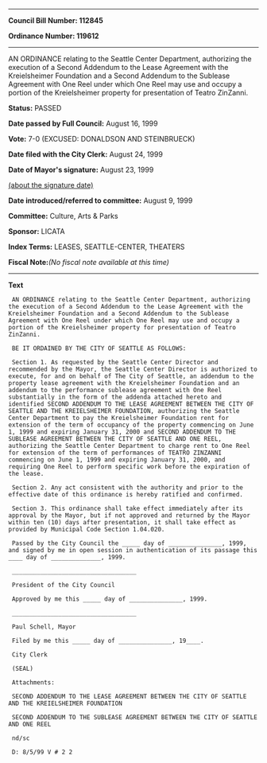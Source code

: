 

********

**Council Bill Number: 112845**
   
**Ordinance Number: 119612**
********

 AN ORDINANCE relating to the Seattle Center Department, authorizing the execution of a Second Addendum to the Lease Agreement with the Kreielsheimer Foundation and a Second Addendum to the Sublease Agreement with One Reel under which One Reel may use and occupy a portion of the Kreielsheimer property for presentation of Teatro ZinZanni.

**Status:** PASSED
   
**Date passed by Full Council:** August 16, 1999
   
**Vote:** 7-0 (EXCUSED: DONALDSON AND STEINBRUECK)
   
**Date filed with the City Clerk:** August 24, 1999
   
**Date of Mayor's signature:** August 23, 1999
   
[(about the signature date)](/~public/approvaldate.htm)
   
   
   
**Date introduced/referred to committee:** August 9, 1999
   
**Committee:** Culture, Arts & Parks
   
**Sponsor:** LICATA
   
   
**Index Terms:** LEASES, SEATTLE-CENTER, THEATERS

**Fiscal Note:**_(No fiscal note available at this time)_

********

**Text**
   
```
 AN ORDINANCE relating to the Seattle Center Department, authorizing the execution of a Second Addendum to the Lease Agreement with the Kreielsheimer Foundation and a Second Addendum to the Sublease Agreement with One Reel under which One Reel may use and occupy a portion of the Kreielsheimer property for presentation of Teatro ZinZanni.

 BE IT ORDAINED BY THE CITY OF SEATTLE AS FOLLOWS:

 Section 1. As requested by the Seattle Center Director and recommended by the Mayor, the Seattle Center Director is authorized to execute, for and on behalf of The City of Seattle, an addendum to the property lease agreement with the Kreielsheimer Foundation and an addendum to the performance sublease agreement with One Reel substantially in the form of the addenda attached hereto and identified SECOND ADDENDUM TO THE LEASE AGREEMENT BETWEEN THE CITY OF SEATTLE AND THE KREIELSHEIMER FOUNDATION, authorizing the Seattle Center Department to pay the Kreielsheimer Foundation rent for extension of the term of occupancy of the property commencing on June 1, 1999 and expiring January 31, 2000 and SECOND ADDENDUM TO THE SUBLEASE AGREEMENT BETWEEN THE CITY OF SEATTLE AND ONE REEL, authorizing the Seattle Center Department to charge rent to One Reel for extension of the term of performances of TEATRO ZINZANNI commencing on June 1, 1999 and expiring January 31, 2000, and requiring One Reel to perform specific work before the expiration of the lease.

 Section 2. Any act consistent with the authority and prior to the effective date of this ordinance is hereby ratified and confirmed.

 Section 3. This ordinance shall take effect immediately after its approval by the Mayor, but if not approved and returned by the Mayor within ten (10) days after presentation, it shall take effect as provided by Municipal Code Section 1.04.020.

 Passed by the City Council the _____ day of _______________, 1999, and signed by me in open session in authentication of its passage this ____ day of ______________, 1999.

 ___________________________________

 President of the City Council

 Approved by me this _____ day of _______________, 1999.

 ___________________________________

 Paul Schell, Mayor

 Filed by me this _____ day of _______________, 19____.

 City Clerk

 (SEAL)

 Attachments:

 SECOND ADDENDUM TO THE LEASE AGREEMENT BETWEEN THE CITY OF SEATTLE AND THE KREIELSHEIMER FOUNDATION

 SECOND ADDENDUM TO THE SUBLEASE AGREEMENT BETWEEN THE CITY OF SEATTLE AND ONE REEL

 nd/sc

 D: 8/5/99 V # 2 2

```
